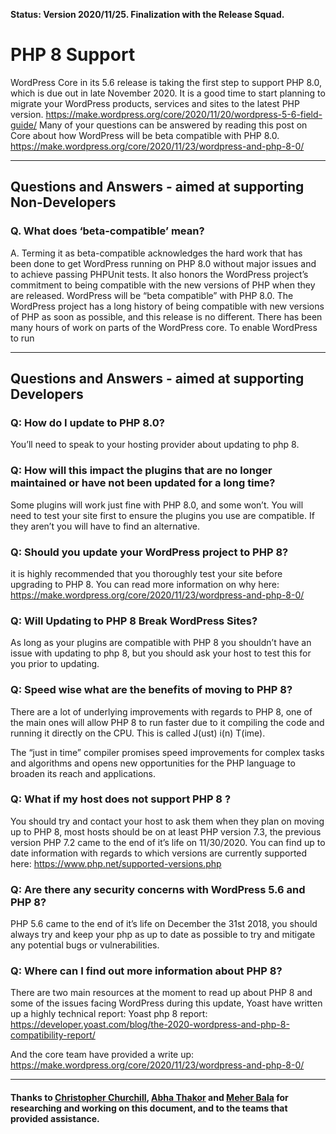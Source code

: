 **Status: Version 2020/11/25. Finalization with the Release Squad.**

# PHP 8 Support
WordPress Core in its 5.6 release is taking the first step to support PHP 8.0, which is due out in late November 2020. It is a good time to start planning to migrate your WordPress products, services and sites to the latest PHP version.
https://make.wordpress.org/core/2020/11/20/wordpress-5-6-field-guide/
Many of your questions can be answered by reading this post on Core about how WordPress will be beta compatible with PHP 8.0. https://make.wordpress.org/core/2020/11/23/wordpress-and-php-8-0/ 


***

## Questions and Answers - aimed at supporting Non-Developers 

### Q. What does ‘beta-compatible’ mean?
A. Terming it as beta-compatible acknowledges the hard work that has been done to get WordPress running on PHP 8.0 without major issues and to achieve passing PHPUnit tests. It also honors the WordPress project’s commitment to being compatible with the new versions of PHP when they are released.
WordPress will be “beta compatible” with PHP 8.0. The WordPress project has a long history of being compatible with new versions of PHP as soon as possible, and this release is no different. There has been many hours of work on parts of the  WordPress core. To enable WordPress to run 
***

## Questions and Answers - aimed at supporting Developers 

### Q: How do I update to PHP 8.0? 
You’ll need to speak to your hosting provider about updating to php 8.


### Q: How will this impact the plugins that are no longer maintained or  have not been updated for a long time? 
Some plugins will work just fine with PHP 8.0, and some won’t. You will need to test your site first to ensure the plugins you use are compatible. If they aren’t you will have to find an alternative.


### Q:  Should you update your WordPress project to PHP 8?
it is highly recommended that you thoroughly test your site before upgrading to PHP 8. You can read more information on why here: 
https://make.wordpress.org/core/2020/11/23/wordpress-and-php-8-0/


### Q: Will Updating to PHP 8 Break WordPress Sites?
As long as your plugins are compatible with PHP 8 you shouldn’t have an issue with updating to php 8, but you should ask your host to test this for you prior to updating. 


### Q: Speed wise what are the benefits of moving to PHP 8?
There are a lot of underlying improvements with regards to PHP 8, one of the main ones will allow PHP 8 to run faster due to it compiling the code and running it directly on the CPU.  This is called J(ust) i(n) T(ime).

The “just in time” compiler promises speed improvements for complex tasks and algorithms and opens new opportunities for the PHP language to broaden its reach and applications.


### Q: What if my host does not support PHP 8 ?
You should try and contact your host to ask them when they plan on moving up to PHP 8, most hosts should be on at least PHP version 7.3, the previous version PHP 7.2 came to the end of it’s life on 11/30/2020.  You can find up to date information with regards to which versions are currently supported here: 
https://www.php.net/supported-versions.php


### Q: Are there any security concerns with WordPress 5.6 and PHP 8?
PHP 5.6  came to the end of it’s life on December the 31st 2018, you should always try and keep your php as up to date as possible to try and mitigate any potential bugs or vulnerabilities. 


### Q: Where can I find out more information about PHP 8? 
There are two main resources at the moment to read up about PHP 8 and some of the issues facing WordPress during this update, Yoast have written up a highly technical report: 
 Yoast php 8 report: https://developer.yoast.com/blog/the-2020-wordpress-and-php-8-compatibility-report/
 
And the core team have provided a write up: https://make.wordpress.org/core/2020/11/23/wordpress-and-php-8-0/

***

#### Thanks to [Christopher Churchill](https://profiles.wordpress.org/vimes1984/), [Abha Thakor](https://profiles.wordpress.org/webcommsat/) and [Meher Bala](https://profiles.wordpress.org/meher/) for researching and working on this document, and to the teams that provided assistance.

